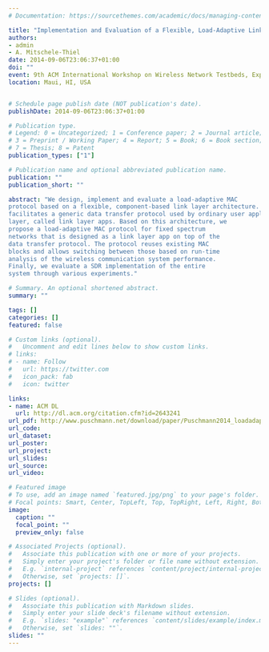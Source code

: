 ```yaml
---
# Documentation: https://sourcethemes.com/academic/docs/managing-content/

title: "Implementation and Evaluation of a Flexible, Load-Adaptive Link Layer Protocol"
authors:
- admin
- A. Mitschele-Thiel
date: 2014-09-06T23:06:37+01:00
doi: ""
event: 9th ACM International Workshop on Wireless Network Testbeds, Experimental evaluation and Characterization (WiNTECH 2014)
location: Maui, HI, USA


# Schedule page publish date (NOT publication's date).
publishDate: 2014-09-06T23:06:37+01:00

# Publication type.
# Legend: 0 = Uncategorized; 1 = Conference paper; 2 = Journal article;
# 3 = Preprint / Working Paper; 4 = Report; 5 = Book; 6 = Book section;
# 7 = Thesis; 8 = Patent
publication_types: ["1"]

# Publication name and optional abbreviated publication name.
publication: ""
publication_short: ""

abstract: "We design, implement and evaluate a load-adaptive MAC
protocol based on a flexible, component-based link layer architecture. We first present the overall architecture that
facilitates a generic data transfer protocol used by ordinary user applications and management functions of the link
layer, called link layer apps. Based on this architecture, we
propose a load-adaptive MAC protocol for fixed spectrum
networks that is designed as a link layer app on top of the
data transfer protocol. The protocol reuses existing MAC
blocks and allows switching between those based on run-time
analysis of the wireless communication system performance.
Finally, we evaluate a SDR implementation of the entire
system through various experiments."  

# Summary. An optional shortened abstract.
summary: ""

tags: []
categories: []
featured: false

# Custom links (optional).
#   Uncomment and edit lines below to show custom links.
# links:
# - name: Follow
#   url: https://twitter.com
#   icon_pack: fab
#   icon: twitter

links:
- name: ACM DL
  url: http://dl.acm.org/citation.cfm?id=2643241
url_pdf: http://www.puschmann.net/download/paper/Puschmann2014_loadadaptive_mac.pdf
url_code:
url_dataset:
url_poster:
url_project:
url_slides:
url_source:
url_video:

# Featured image
# To use, add an image named `featured.jpg/png` to your page's folder. 
# Focal points: Smart, Center, TopLeft, Top, TopRight, Left, Right, BottomLeft, Bottom, BottomRight.
image:
  caption: ""
  focal_point: ""
  preview_only: false

# Associated Projects (optional).
#   Associate this publication with one or more of your projects.
#   Simply enter your project's folder or file name without extension.
#   E.g. `internal-project` references `content/project/internal-project/index.md`.
#   Otherwise, set `projects: []`.
projects: []

# Slides (optional).
#   Associate this publication with Markdown slides.
#   Simply enter your slide deck's filename without extension.
#   E.g. `slides: "example"` references `content/slides/example/index.md`.
#   Otherwise, set `slides: ""`.
slides: ""
---
```

